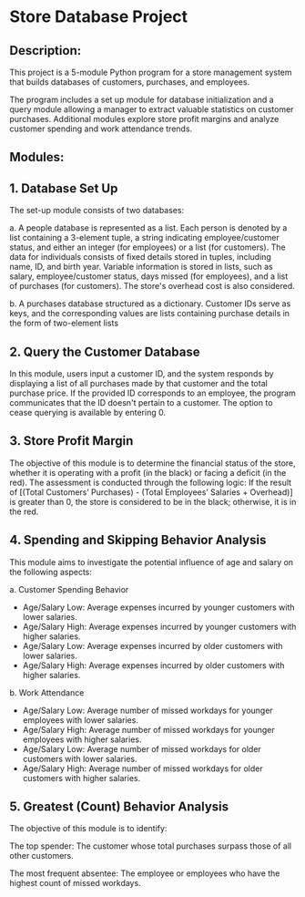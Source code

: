 # Store Database Project 

## Description:

This project is a 5-module Python program for a store management system that builds databases of customers, purchases, and employees.

The program includes a set up module for database initialization and a query module allowing a manager to extract valuable statistics on customer purchases. Additional modules explore store profit margins and analyze customer spending and work attendance trends.

## Modules: 

## 1. Database Set Up 

The set-up module consists of two databases:

a. A people database is represented as a list. Each person is denoted by a list containing a 3-element tuple, a string indicating employee/customer status, and either an integer (for employees) or a list (for customers). The data for individuals consists of fixed details stored in tuples, including name, ID, and birth year. Variable information is stored in lists, such as salary, employee/customer status, days missed (for employees), and a list of purchases (for customers). The store's overhead cost is also considered.
   
b. A purchases database structured as a dictionary. Customer IDs serve as keys, and the corresponding values are lists containing purchase details in the form of two-element lists

## 2. Query the Customer Database

In this module, users input a customer ID, and the system responds by displaying a list of all purchases made by that customer and the total purchase price. If the provided ID corresponds to an employee, the program communicates that the ID doesn't pertain to a customer. The option to cease querying is available by entering 0.

## 3. Store Profit Margin 

The objective of this module is to determine the financial status of the store, whether it is operating with a profit (in the black) or facing a deficit (in the red). The assessment is conducted through the following logic:
If the result of [(Total Customers’ Purchases) - (Total Employees’ Salaries + Overhead)] is greater than 0, the store is considered to be in the black; otherwise, it is in the red.

## 4. Spending and Skipping Behavior Analysis

This module aims to investigate the potential influence of age and salary on the following aspects:

a. Customer Spending Behavior

- Age/Salary Low: Average expenses incurred by younger customers with lower salaries.
- Age/Salary High: Average expenses incurred by younger customers with higher salaries.
- Age/Salary Low: Average expenses incurred by older customers with lower salaries.
- Age/Salary High: Average expenses incurred by older customers with higher salaries.

b. Work Attendance

- Age/Salary Low: Average number of missed workdays for younger employees with lower salaries.
- Age/Salary High: Average number of missed workdays for younger employees with higher salaries.
- Age/Salary Low: Average number of missed workdays for older customers with lower salaries.
- Age/Salary High: Average number of missed workdays for older customers with higher salaries.

## 5. Greatest (Count) Behavior Analysis

The objective of this module is to identify:

The top spender:
The customer whose total purchases surpass those of all other customers.

The most frequent absentee:
The employee or employees who have the highest count of missed workdays.
